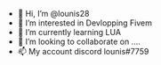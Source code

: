 - 👋 Hi, I’m @lounis28
- 👀 I’m interested in Devlopping Fivem
- 🌱 I’m currently learning LUA
- 💞️ I’m looking to collaborate on ....
- 📫 My account discord lounis#7759

<!---
lounis/lounis is a ✨ special ✨ repository because its `README.md` (this file) appears on your GitHub profile.
You can click the Preview link to take a look at your changes.
--->
